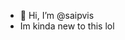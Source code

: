 - 👋 Hi, I’m @saipvis
- Im kinda new to this lol
<!---
saipvis/saipvis is a ✨ special ✨ repository because its `README.md` (this file) appears on your GitHub profile.
You can click the Preview link to take a look at your changes.
--->
